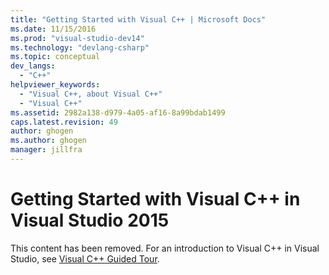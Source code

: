 ```yaml
---
title: "Getting Started with Visual C++ | Microsoft Docs"
ms.date: 11/15/2016
ms.prod: "visual-studio-dev14"
ms.technology: "devlang-csharp"
ms.topic: conceptual
dev_langs:
  - "C++"
helpviewer_keywords:
  - "Visual C++, about Visual C++"
  - "Visual C++"
ms.assetid: 2982a138-d979-4a05-af16-8a99bdab1499
caps.latest.revision: 49
author: ghogen
ms.author: ghogen
manager: jillfra
---
```

# Getting Started with Visual C++ in Visual Studio 2015
This content has been removed. For an introduction to Visual C++ in Visual Studio, see [Visual C++ Guided Tour](http://msdn.microsoft.com/499cb66f-7df1-45d6-8b6b-33d94fd1f17c).